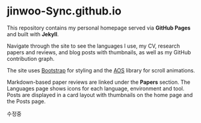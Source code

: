# jinwoo-Sync.github.io

This repository contains my personal homepage served via **GitHub Pages** and built with **Jekyll**.

Navigate through the site to see the languages I use, my CV, research papers and reviews, and blog posts with thumbnails, as well as my GitHub contribution graph.

The site uses [Bootstrap](https://getbootstrap.com/) for styling and the [AOS](https://github.com/michalsnik/aos) library for scroll animations.

Markdown-based paper reviews are linked under the **Papers** section.
The Languages page shows icons for each language, environment and tool. Posts are displayed in a card layout with thumbnails on the home page and the Posts page.

수정중
